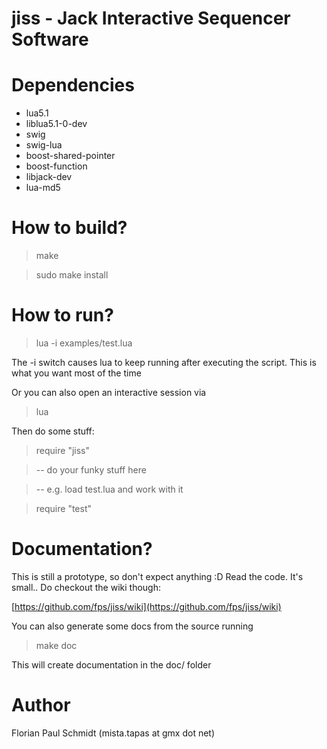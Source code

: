 # jiss - Jack Interactive Sequencer Software

# Dependencies

* lua5.1
* liblua5.1-0-dev
* swig
* swig-lua
* boost-shared-pointer
* boost-function
* libjack-dev
* lua-md5


# How to build?

> make

> sudo make install

# How to run?

> lua -i examples/test.lua

The -i switch causes lua to keep running after executing the script. This is what you want most of the time

Or you can also open an interactive session via

> lua

Then do some stuff:

> require "jiss"

> -- do your funky stuff here

> -- e.g. load test.lua and work with it

> require "test"

# Documentation?

This is still a prototype, so don't expect anything :D Read the code. It's small.. Do checkout the wiki though:

[https://github.com/fps/jiss/wiki](https://github.com/fps/jiss/wiki)

You can also generate some docs from the source running 

> make doc

This will create documentation in the doc/ folder

# Author

Florian Paul Schmidt (mista.tapas at gmx dot net)

